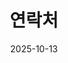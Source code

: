 ---
title: 연락처
date: 2025-10-13 
type: landing


sections:
  - block: contact
    content:
      title: 연락처
      text: |-
        프로젝트 협업 제안이나 기타 궁금한 점이 있으시면 아래 연락처로 편하게 연락 주세요.
      
      email: cws1513@jbnu.ac.kr
      phone: 010-5191-3088
      
     
      autolink: true
      
      form:
        provider: ''
    design:
      columns: '1'
---